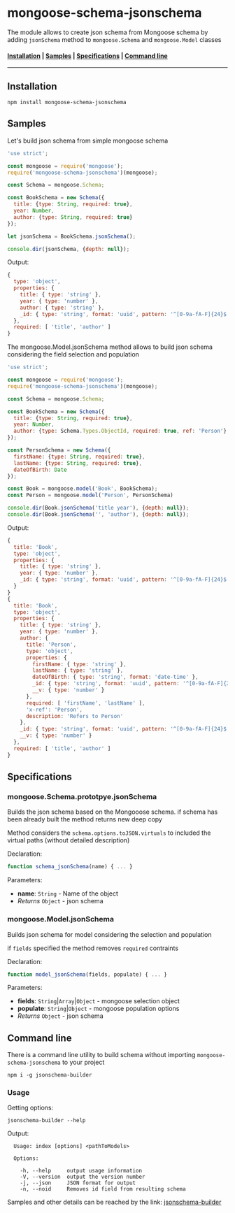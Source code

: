 # mongoose-schema-jsonschema

The module allows to create json schema from Mongoose schema by adding
`jsonSchema` method to `mongoose.Schema` and `mongoose.Model` classes

#### [Installation](#installation) | [Samples](#samples) | [Specifications](#specifications) | [Command line](#command-line)

-----------------

## Installation
```shell
npm install mongoose-schema-jsonschema
```

## Samples

Let's build json schema from simple mongoose schema
```javascript
'use strict';

const mongoose = require('mongoose');
require('mongoose-schema-jsonschema')(mongoose);

const Schema = mongoose.Schema;

const BookSchema = new Schema({
  title: {type: String, required: true},
  year: Number,
  author: {type: String, required: true}
});

let jsonSchema = BookSchema.jsonSchema();

console.dir(jsonSchema, {depth: null});

```
Output:
```javascript
{
  type: 'object',
  properties: {
    title: { type: 'string' },
    year: { type: 'number' },
    author: { type: 'string' },
    _id: { type: 'string', format: 'uuid', pattern: '^[0-9a-fA-F]{24}$' }
  },
  required: [ 'title', 'author' ]
}
```

The mongoose.Model.jsonSchema method allows to build json schema considering
the field selection and population

```javascript
'use strict';

const mongoose = require('mongoose');
require('mongoose-schema-jsonschema')(mongoose);

const Schema = mongoose.Schema;

const BookSchema = new Schema({
  title: {type: String, required: true},
  year: Number,
  author: {type: Schema.Types.ObjectId, required: true, ref: 'Person'}
});

const PersonSchema = new Schema({
  firstName: {type: String, required: true},
  lastName: {type: String, required: true},
  dateOfBirth: Date
});

const Book = mongoose.model('Book', BookSchema);
const Person = mongoose.model('Person', PersonSchema)

console.dir(Book.jsonSchema('title year'), {depth: null});
console.dir(Book.jsonSchema('', 'author'), {depth: null});

```

Output:
```javascript
{
  title: 'Book',
  type: 'object',
  properties: {
    title: { type: 'string' },
    year: { type: 'number' },
    _id: { type: 'string', format: 'uuid', pattern: '^[0-9a-fA-F]{24}$' }
  }
}
{
  title: 'Book',
  type: 'object',
  properties: {
    title: { type: 'string' },
    year: { type: 'number' },
    author: {
      title: 'Person',
      type: 'object',
      properties: {
        firstName: { type: 'string' },
        lastName: { type: 'string' },
        dateOfBirth: { type: 'string', format: 'date-time' },
        _id: { type: 'string', format: 'uuid', pattern: '^[0-9a-fA-F]{24}$' },
        __v: { type: 'number' }
      },
      required: [ 'firstName', 'lastName' ],
      'x-ref': 'Person',
      description: 'Refers to Person'
    },
    _id: { type: 'string', format: 'uuid', pattern: '^[0-9a-fA-F]{24}$' },
    __v: { type: 'number' }
  },
  required: [ 'title', 'author' ]
}
```

## Specifications

### mongoose.Schema.prototpye.jsonSchema
Builds the json schema based on the Mongooose schema.
if schema has been already built the method returns new deep copy

Method considers the `schema.options.toJSON.virtuals` to included
the virtual paths (without detailed description)

Declaration:
```javascript
function schema_jsonSchema(name) { ... }
```

Parameters:
 - **name**: `String` -  Name of the object
 - *Returns* `Object` - json schema


### mongoose.Model.jsonSchema
Builds json schema for model considering the selection and population

if `fields` specified the method removes `required` contraints

Declaration:
```javascript
function model_jsonSchema(fields, populate) { ... }
```

 Parameters:
 - **fields**: `String`|`Array`|`Object` - mongoose selection object
 - **populate**: `String`|`Object` - mongoose population options
 - *Returns* `Object` - json schema


## Command line

There is a command line utility to build schema without importing `mongoose-schema-jsonschema`
to your project

```shell
npm i -g jsonschema-builder
```

### Usage

Getting options:
```shell
jsonschema-builder --help
```

Output:
```shell
  Usage: index [options] <pathToModels>

  Options:

    -h, --help     output usage information
    -V, --version  output the version number
    -j, --json     JSON format for output
    -n, --noid     Removes id field from resulting schema
```
Samples and other details can be reached by the link:
[jsonschema-builder](https://www.npmjs.com/package/jsonschema-builder)
